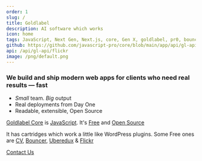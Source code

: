 ```yaml
---
order: 1
slug: /
title: Goldlabel
description: AI software which works
icon: home
tags: JavaScript, Next Gen, Next.js, core, Gen X, goldlabel, pr0, bouncer, AI Prompt Engineering, ChatGPT, OpenAI, Singularity, Frontend, Vanilla JS, TypeScript, React, Angular, Vue, Material UI, MUI, Flash, Server Side JavaScript, Node, Gatsby, NextJS, Headless CMS
github: https://github.com/javascript-pro/core/blob/main/app/api/gl-api/flickr/route.ts
api: /api/gl-api/flickr
image: /png/default.png
---
```


### We build and ship modern web apps for clients who need real results — fast

- _Small_ team. _Big_ output
- Real deployments from Day One
- Readable, extensible, Open Source

[Goldlabel Core](/free/core) is [JavaScript](/work/techstack/javascript). It's [Free](/free) and [Open Source](/free/open-source)

It has cartridges which work a little like WordPress plugins. Some Free ones are [CV](/cv/about), [Bouncer](/free/bouncer), [Uberedux](/free/uberedux) & [Flickr](/free/flickr)

[Contact Us](/work/company)
